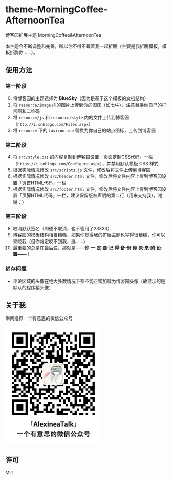 # theme-MorningCoffee-AfternoonTea

博客园扩展主题 MorningCoffee&amp;AfternoonTea

本主题会不断调整和完善，所以你不得不跟着我一起折腾（主要是我折腾模板，模板折腾你……）。

## 使用方法

### 第一阶段

0. 将博客园的主题选择为 **BlueSky**（因为是基于这个模板的文档结构）
1. 将 `resource/image` 内的图片上传到你的图床（如七牛），注意替换你自己的打赏图和二维码
2. 将 `resource/js` 和 `resource/style` 内的文件上传到博客园（`http://i.cnblogs.com/Files.aspx`）
3. 将 `resource` 下的 `favicon.ico` 替换为你自己的站点图标，上传到博客园

### 第二阶段

4. 将 `src/style.css` 的内容复制到博客园设置「页面定制CSS代码」一栏（`https://i.cnblogs.com/Configure.aspx`），并禁用默认模板 CSS 样式
5. 根据实际情况修改 `src/scripts.js` 文件，修改后将文件上传到博客园
6. 根据实际情况修改 `src/header.html` 文件，修改后将文件内容上传到博客园设置「页首HTML代码」一栏
7. 根据实际情况修改 `src/footer.html` 文件，修改后将文件内容上传到博客园设置「页脚HTML代码」一栏，建议保留版权声明的第二行（用来支持我），谢谢：）

### 第三阶段

8. 取消默认签名（即便不取消，也不管用了23333）
9. 博客园的模板结构相当糟糕，如果你觉得我的扩展主题也写得很糟糕，你可以来咬我（但你肯定咬不到我，逃……）
10. 最重要的总是在最后说，那就是——**你·一·定·要·记·得·备·份·你·原·来·的·设·置——！**

### 尚存问题

+ 评论区域的头像在绝大多数情况下都不能正常加载为博客园头像（故显示的是默认的程序猿头像）

## 关于我

瞬间推荐一个有意思的微信公众号

<img src="resource/image/wechat-mp.png" width="300" />

## 许可

MIT